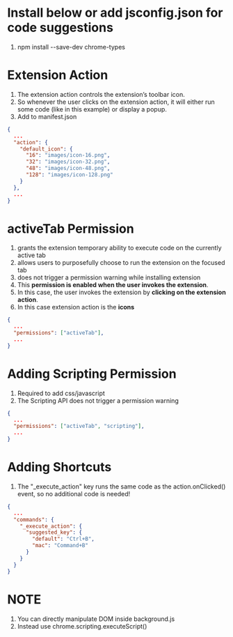 # Install below or add jsconfig.json for code suggestions

1. npm install --save-dev chrome-types

# Extension Action

1. The extension action controls the extension’s toolbar icon.
2. So whenever the user clicks on the extension action, it will either run some code (like in this example) or display a popup.
3. Add to manifest.json

```json
{
  ...
  "action": {
    "default_icon": {
      "16": "images/icon-16.png",
      "32": "images/icon-32.png",
      "48": "images/icon-48.png",
      "128": "images/icon-128.png"
    }
  },
  ...
}
```

# activeTab Permission

1. grants the extension temporary ability to execute code on the currently active tab
2. allows users to purposefully choose to run the extension on the focused tab
3. does not trigger a permission warning while installing extension
4. This **permission is enabled when the user invokes the extension**.
5. In this case, the user invokes the extension by **clicking on the extension action**.
6. In this case extension action is the **icons**

```json
{
  ...
  "permissions": ["activeTab"],
  ...
}
```

# Adding Scripting Permission

1. Required to add css/javascript
2. The Scripting API does not trigger a permission warning
```json
{
  ...
  "permissions": ["activeTab", "scripting"],
  ...
}
```


# Adding Shortcuts
1. The "_execute_action" key runs the same code as the action.onClicked() event, so no additional code is needed!
```json
{
  ...
  "commands": {
    "_execute_action": {
      "suggested_key": {
        "default": "Ctrl+B",
        "mac": "Command+B"
      }
    }
  }
}

```


# NOTE
1. You can directly manipulate DOM inside background.js
2. Instead use chrome.scripting.executeScript()